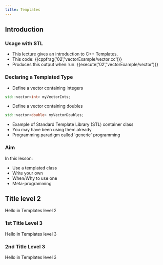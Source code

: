 ```yaml
---
title: Templates
---
```



## Introduction

### Usage with STL

* This lecture gives an introduction to C++ Templates.
* This code:
{{cppfrag('02','vectorExample/vector.cc')}}
* Produces this output when run:
{{execute('02','vectorExample/vector')}}

### Declaring a Templated Type

* Define a vector containing integers
```c++
std::vector<int> myVectorInts;
```
* Define a vector containing doubles
```c++
std::vector<double> myVectorDoubles;
```
* Example of Standard Template Library (STL) container class
* You may have been using them already
* Programming paradigm called 'generic' programming

### Aim

In this lesson:

* Use a templated class
* Write your own
* When/Why to use one
* Meta-programming

## Title level 2

Hello in Templates level 2

### 1st Title Level 3

Hello in Templates level 3

### 2nd Title Level 3

Hello in Templates level 3
